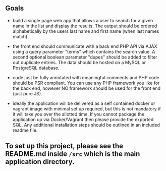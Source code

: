 ## Goals

- build a single page web app that allows a user to search for a given name in the list and display the results. The output should be ordered alphabetically by the users last name and first name (when last names match)

- the front end should communicate with a back end PHP API via AJAX using a query parameter "terms" which contains the search value. A second optional boolean parameter "dupes" should be added to filter out duplicate entries. The data should be hosted on a MySQL or PostgreSQL database.

- code just be fully annotated with meaningful comments and PHP code should be PSR compliant. You can use any PHP framework you like for the back end, however NO framework should be used for the front end (just pure JS).

- ideally the application will be delivered as a self contained docker or vagrant image with minimal set up required, but this is not mandatory if it will take you over the allotted time. If you cannot package the application up via Docker/Vagrant then please provide the exported SQL. Any additional installation steps should be outlined in an included readme file.

## To set up this project, please see the README.md inside `/src` which is the main application directory.

